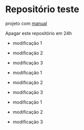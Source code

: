 # Repositório teste

projeto com [manual](manual.html)

Apagar este repositório em 24h


- modificação 1
- modificação 2
- modificação 3
- modificação 1
- modificação 2
- modificação 3

- modificação 1
- modificação 2
- modificação 3
